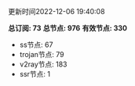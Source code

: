 更新时间2022-12-06 19:40:08

**总订阅: 73**
**总节点: 976**
**有效节点: 330**
- ss节点: 67
- trojan节点: 79
- v2ray节点: 183
- ssr节点: 1
